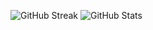 ![GitHub Streak](https://github-readme-streak-stats.herokuapp.com?user=omecamtiv&theme=dracula)
![GitHub Stats](https://github-readme-stats.vercel.app/api?username=omecamtiv&show_icons=true&include_all_commits=true&count_private=true&theme=dracula)
